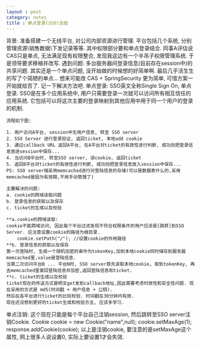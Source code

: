 ```yaml
---
layout : post
category: notes
title : 单点登录(SSO)总结
---
```

背景: 
	准备搭建一个无线平台, 对公司内部资源进行管理. 平台包括几个系统, 分别管理资源\销售数据\下发记录等等. 其中权限部分要和单点登录结合.
	同事A评估说CAS只是单点, 无法满足现有权限整合, 发现我这边有一个半吊子权限管理系统. 于是领导要求移植并改写.
遇到问题:
	多台服务器间登录信息(目前存在session中)的共享问题.
	其实还是一个单点问题, 没开始做的时候想的好简单啊. 最后几乎活生生的写了个简陋的单点... 想来可能改 CAS + SpringSecurity 更为简单, 可惜方案一开始就给否了. 记一下解决方法吧.
单点登录:
	SSO英文全称Single Sign On, 单点登录. SSO是在多个应用系统中, 用户只需要登录一次就可以访问所有相互信任的应用系统. 它包括可以将这次主要的登录映射到其他应用中用于同一个用户的登录的机制. 

	流程如下图:
	
	1. 用户访问A平台, session中无用户信息, 转至 SSO server
	2. SSO Server 进行登录验证, 返回ticket, 本地add cookie
	3. 通过callback URL 返回A平台, 在A平台对ticket的有效性进行判断, 成功则把登录信息放进session中保存...
	4. 当访问B平台时, 转至SSO server, 读cookie, 返回ticket
	5. 返回B平台对ticket的有效性进行判断, 成功则把登录信息放入session中保存...
	PS: SSO server端采用memcached进行对登陆信息的存储(可以是数据表什么的,采用memcached是因为有效期,不用手动管理了)
	
	主要解决的问题:
	a. cookie的跨域读取问题
	b. 登录信息的获取以及保存
	c. ticket的生成以及校验
	
	**a.cookie的跨域读取:
	cookie不能跨域访问, 因此每个平台过滤发现不符合权限条件的用户应该是[跳转]到SSO Server. 应注意设置cookie的路径为根目录.
		cookie.setPath("/"); //设置cookie的作用路径
	**b. 登录信息的获取以及保存
	第一次登陆时, 生成一个随机加密的串作为tokenKey,加到本地cookie同时储存到服务器memcached里,value是登陆信息.
	当第二次访问平台B ... 平台N时, SSO server首先读取本地cookie, 取到tokenKey, 再去memcached里拿回登陆信息并加密,返回登陆信息和ticket.
	**c. ticket的生成以及校验
	ticket现在的传送方式是明文get发到callback地址,因此需要考虑时效性和安全性问题. 现在采用的方式是 md5(时间戳 + 用户信息 + 公钥). 
	然后在各平台进行ticket的比较校验. 时间戳在30分钟内有效.
	现在还没想到更好的ticket生成和校验方法, 应该多学习.
	
单点注销:
	这个现在只能是每个平台自己注销session, 然后跳转至SSO server注销Cookie.
		Cookie cookie = new Cookie("name",null);
		cookie.setMaxAge(1);
		response.addCookie(cookie);
	以上是注销cookie, 要注意的是setMaxAge这个属性, 网上很多人说设置0, 实际上要设置1才会失效.
	